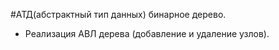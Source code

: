 #АТД(абстрактный тип данных) бинарное дерево. 
- Реализация АВЛ дерева (добавление и удаление узлов). 

